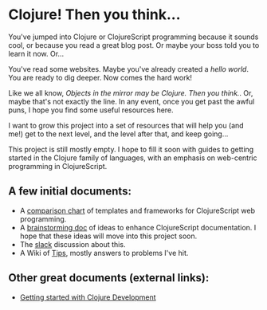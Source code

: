 # Clojure! Then you think...

You've jumped into Clojure or ClojureScript programming because it sounds cool, or
because you read a great blog post. Or maybe your boss told you to learn it now. Or...

You've read some websites. Maybe you've already created a _hello world_. You are ready to
dig deeper. Now comes the hard work!

Like we all know, _Objects in the mirror may be Clojure. Then you think._.  Or, maybe
that's not exactly the line. In any event, once you get past the awful puns, I hope you
find some useful resources here.

I want to grow this project into a set of resources that will help you (and me!) get to
the next level, and the level after that, and keep going...

This project is still mostly empty. I hope to fill it soon with guides to getting
started in the Clojure family of languages, with an emphasis on web-centric programming
in ClojureScript.

## A few initial documents:

- A [comparison chart](https://goo.gl/ZZH8fm) of templates and frameworks for
  ClojureScript web programming.
- A [brainstorming doc](https://goo.gl/iqNrny) of ideas to enhance ClojureScript
  documentation. I hope that these ideas will move into this project soon.
- The [slack](https://clojurians.slack.com/messages/C5JCE7VGF/) discussion about this.
- A Wiki of [Tips](https://github.com/deg/clojure-then-you-think/wiki/Tips), mostly
  answers to problems I've hit.
  
## Other great documents (external links):

- [Getting started with Clojure Development](https://lemonteaa.github.io/tutorials/2017/10/11/getting-started-with-clojurescript-development-setup.html)
